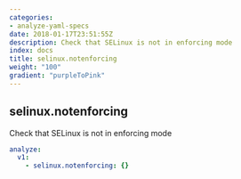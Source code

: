 ```yaml
---
categories:
- analyze-yaml-specs
date: 2018-01-17T23:51:55Z
description: Check that SELinux is not in enforcing mode
index: docs
title: selinux.notenforcing
weight: "100"
gradient: "purpleToPink"
---
```


## selinux.notenforcing

Check that SELinux is not in enforcing mode


```yaml
analyze:
  v1:
    - selinux.notenforcing: {}
```
